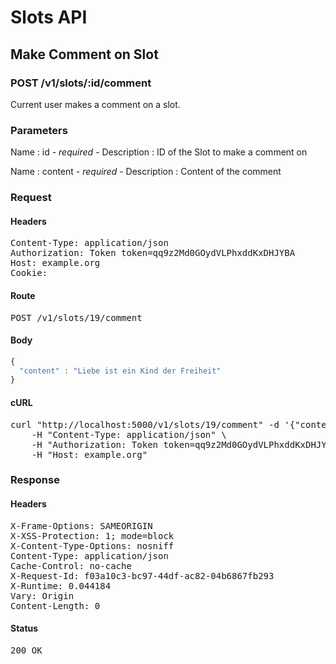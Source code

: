 # Slots API

## Make Comment on Slot

### POST /v1/slots/:id/comment

Current user makes a comment on a slot.

### Parameters

Name : id *- required -*
Description : ID of the Slot to make a comment on

Name : content *- required -*
Description : Content of the comment

### Request

#### Headers

<pre>Content-Type: application/json
Authorization: Token token=qq9z2Md0GOydVLPhxddKxDHJYBA
Host: example.org
Cookie: </pre>

#### Route

<pre>POST /v1/slots/19/comment</pre>

#### Body
```javascript
{
  "content" : "Liebe ist ein Kind der Freiheit"
}
```


#### cURL

<pre class="request">curl &quot;http://localhost:5000/v1/slots/19/comment&quot; -d &#39;{&quot;content&quot;:&quot;Liebe ist ein Kind der Freiheit&quot;}&#39; -X POST \
	-H &quot;Content-Type: application/json&quot; \
	-H &quot;Authorization: Token token=qq9z2Md0GOydVLPhxddKxDHJYBA&quot; \
	-H &quot;Host: example.org&quot;</pre>

### Response

#### Headers

<pre>X-Frame-Options: SAMEORIGIN
X-XSS-Protection: 1; mode=block
X-Content-Type-Options: nosniff
Content-Type: application/json
Cache-Control: no-cache
X-Request-Id: f03a10c3-bc97-44df-ac82-04b6867fb293
X-Runtime: 0.044184
Vary: Origin
Content-Length: 0</pre>

#### Status

<pre>200 OK</pre>

